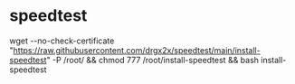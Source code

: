 # speedtest
wget --no-check-certificate "https://raw.githubusercontent.com/drgx2x/speedtest/main/install-speedtest" -P /root/ && chmod 777 /root/install-speedtest && bash install-speedtest
